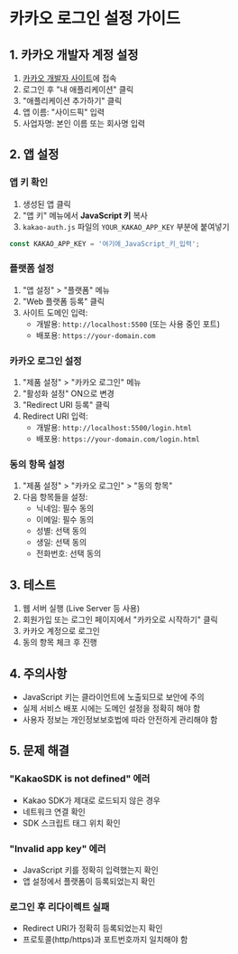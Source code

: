 # 카카오 로그인 설정 가이드

## 1. 카카오 개발자 계정 설정

1. [카카오 개발자 사이트](https://developers.kakao.com)에 접속
2. 로그인 후 "내 애플리케이션" 클릭
3. "애플리케이션 추가하기" 클릭
4. 앱 이름: "사이드픽" 입력
5. 사업자명: 본인 이름 또는 회사명 입력

## 2. 앱 설정

### 앱 키 확인
1. 생성된 앱 클릭
2. "앱 키" 메뉴에서 **JavaScript 키** 복사
3. `kakao-auth.js` 파일의 `YOUR_KAKAO_APP_KEY` 부분에 붙여넣기

```javascript
const KAKAO_APP_KEY = '여기에_JavaScript_키_입력';
```

### 플랫폼 설정
1. "앱 설정" > "플랫폼" 메뉴
2. "Web 플랫폼 등록" 클릭
3. 사이트 도메인 입력:
   - 개발용: `http://localhost:5500` (또는 사용 중인 포트)
   - 배포용: `https://your-domain.com`

### 카카오 로그인 설정
1. "제품 설정" > "카카오 로그인" 메뉴
2. "활성화 설정" ON으로 변경
3. "Redirect URI 등록" 클릭
4. Redirect URI 입력:
   - 개발용: `http://localhost:5500/login.html`
   - 배포용: `https://your-domain.com/login.html`

### 동의 항목 설정
1. "제품 설정" > "카카오 로그인" > "동의 항목"
2. 다음 항목들을 설정:
   - 닉네임: 필수 동의
   - 이메일: 필수 동의
   - 성별: 선택 동의
   - 생일: 선택 동의
   - 전화번호: 선택 동의

## 3. 테스트

1. 웹 서버 실행 (Live Server 등 사용)
2. 회원가입 또는 로그인 페이지에서 "카카오로 시작하기" 클릭
3. 카카오 계정으로 로그인
4. 동의 항목 체크 후 진행

## 4. 주의사항

- JavaScript 키는 클라이언트에 노출되므로 보안에 주의
- 실제 서비스 배포 시에는 도메인 설정을 정확히 해야 함
- 사용자 정보는 개인정보보호법에 따라 안전하게 관리해야 함

## 5. 문제 해결

### "KakaoSDK is not defined" 에러
- Kakao SDK가 제대로 로드되지 않은 경우
- 네트워크 연결 확인
- SDK 스크립트 태그 위치 확인

### "Invalid app key" 에러
- JavaScript 키를 정확히 입력했는지 확인
- 앱 설정에서 플랫폼이 등록되었는지 확인

### 로그인 후 리다이렉트 실패
- Redirect URI가 정확히 등록되었는지 확인
- 프로토콜(http/https)과 포트번호까지 일치해야 함